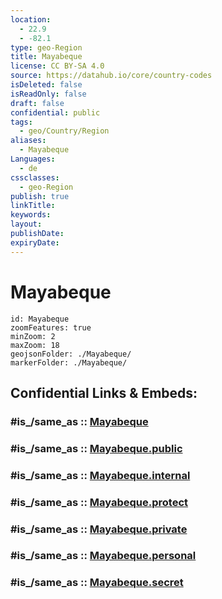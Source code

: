 ```yaml
---
location:
  - 22.9
  - -82.1
type: geo-Region
title: Mayabeque
license: CC BY-SA 4.0
source: https://datahub.io/core/country-codes
isDeleted: false
isReadOnly: false
draft: false
confidential: public
tags:
  - geo/Country/Region
aliases:
  - Mayabeque
Languages:
  - de
cssclasses:
  - geo-Region
publish: true
linkTitle:
keywords:
layout:
publishDate:
expiryDate:
---
```


# Mayabeque

```leaflet
id: Mayabeque
zoomFeatures: true 
minZoom: 2 
maxZoom: 18
geojsonFolder: ./Mayabeque/
markerFolder: ./Mayabeque/
```


## Confidential Links & Embeds: 

### #is_/same_as :: [Mayabeque](/_Standards/Earth/Continent/America~Caribbean/Cuba/provinces~Cuba/Mayabeque.md) 

### #is_/same_as :: [Mayabeque.public](/_public/Earth/Continent/America~Caribbean/Cuba/provinces~Cuba/Mayabeque.public.md) 

### #is_/same_as :: [Mayabeque.internal](/_internal/Earth/Continent/America~Caribbean/Cuba/provinces~Cuba/Mayabeque.internal.md) 

### #is_/same_as :: [Mayabeque.protect](/_protect/Earth/Continent/America~Caribbean/Cuba/provinces~Cuba/Mayabeque.protect.md) 

### #is_/same_as :: [Mayabeque.private](/_private/Earth/Continent/America~Caribbean/Cuba/provinces~Cuba/Mayabeque.private.md) 

### #is_/same_as :: [Mayabeque.personal](/_personal/Earth/Continent/America~Caribbean/Cuba/provinces~Cuba/Mayabeque.personal.md) 

### #is_/same_as :: [Mayabeque.secret](/_secret/Earth/Continent/America~Caribbean/Cuba/provinces~Cuba/Mayabeque.secret.md)

